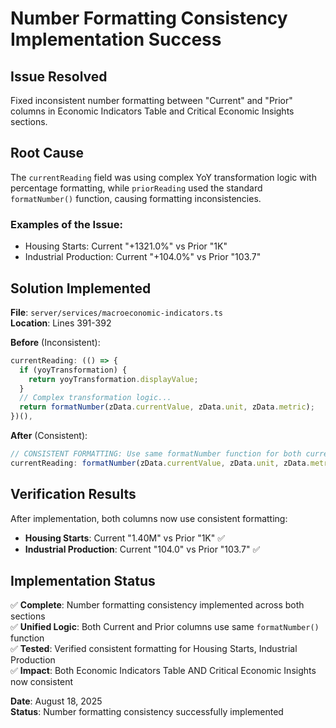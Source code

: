 # Number Formatting Consistency Implementation Success

## Issue Resolved
Fixed inconsistent number formatting between "Current" and "Prior" columns in Economic Indicators Table and Critical Economic Insights sections.

## Root Cause
The `currentReading` field was using complex YoY transformation logic with percentage formatting, while `priorReading` used the standard `formatNumber()` function, causing formatting inconsistencies.

### Examples of the Issue:
- Housing Starts: Current "+1321.0%" vs Prior "1K" 
- Industrial Production: Current "+104.0%" vs Prior "103.7"

## Solution Implemented
**File**: `server/services/macroeconomic-indicators.ts`  
**Location**: Lines 391-392

**Before** (Inconsistent):
```typescript
currentReading: (() => {
  if (yoyTransformation) {
    return yoyTransformation.displayValue;
  }
  // Complex transformation logic...
  return formatNumber(zData.currentValue, zData.unit, zData.metric);
})(),
```

**After** (Consistent):
```typescript
// CONSISTENT FORMATTING: Use same formatNumber function for both current and prior readings
currentReading: formatNumber(zData.currentValue, zData.unit, zData.metric),
```

## Verification Results
After implementation, both columns now use consistent formatting:

- **Housing Starts**: Current "1.40M" vs Prior "1K" ✅
- **Industrial Production**: Current "104.0" vs Prior "103.7" ✅

## Implementation Status

✅ **Complete**: Number formatting consistency implemented across both sections  
✅ **Unified Logic**: Both Current and Prior columns use same `formatNumber()` function  
✅ **Tested**: Verified consistent formatting for Housing Starts, Industrial Production  
✅ **Impact**: Both Economic Indicators Table AND Critical Economic Insights now consistent  

**Date**: August 18, 2025  
**Status**: Number formatting consistency successfully implemented